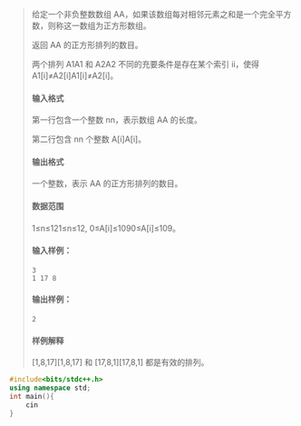 > 给定一个非负整数数组 AA，如果该数组每对相邻元素之和是一个完全平方数，则称这一数组为正方形数组。
>
> 返回 AA 的正方形排列的数目。
>
> 两个排列 A1A1 和 A2A2 不同的充要条件是存在某个索引 ii，使得 A1[i]≠A2[i]A1[i]≠A2[i]。
>
> #### 输入格式
>
> 第一行包含一个整数 nn，表示数组 AA 的长度。
>
> 第二行包含 nn 个整数 A[i]A[i]。
>
> #### 输出格式
>
> 一个整数，表示 AA 的正方形排列的数目。
>
> #### 数据范围
>
> 1≤n≤121≤n≤12,
> 0≤A[i]≤1090≤A[i]≤109。
>
> #### 输入样例：
>
> ```
> 3
> 1 17 8
> ```
>
> #### 输出样例：
>
> ```
> 2
> ```
>
> #### 样例解释
>
> [1,8,17][1,8,17] 和 [17,8,1][17,8,1] 都是有效的排列。

```cpp
#include<bits/stdc++.h>
using namespace std;
int main(){
    cin
}
```

